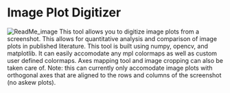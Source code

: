 # Image Plot Digitizer
![ReadMe_image](https://github.com/user-attachments/assets/603685ac-8553-4d15-9f64-8af09c1d4cd9)
This tool allows you to digitize image plots from a screenshot. This allows for quantitative analysis and comparison of image plots in published literature. This tool is built using numpy, opencv, and matplotlib. It can easily accomodate any mpl colormaps as well as custom user defined colormaps. Axes mapping tool and image cropping can also be taken care of. Note: this can currently only accomodate image plots with orthogonal axes that are aligned to the rows and columns of the screenshot (no askew plots).
